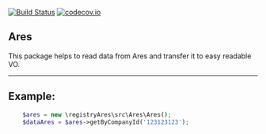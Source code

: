 [![Build Status](https://travis-ci.org/JohnyRicio/ares.svg?branch=master)](https://travis-ci.org/JohnyRicio/ares)
[![codecov.io](https://codecov.io/github/JohnyRicio/ares/coverage.svg?branch=master)](https://codecov.io/github/Johnyricio/ares?branch=master)

Ares
----
This package helps to read data from Ares and transfer it to easy readable VO. 

---------
Example:
---------
```php
    $ares = new \registryAres\src\Ares\Ares();
    $dataAres = $ares->getByCompanyId('123123123');
```
